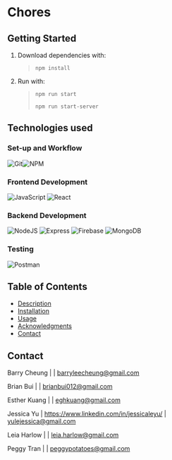 # Chores 



## Getting Started
1. Download dependencies with:

   > `npm install`

3. Run with:

   > `npm run start`
   > 
   > `npm run start-server`

## Technologies used
### **Set-up and Workflow**
![Git](https://img.shields.io/badge/git-%23F05033.svg?style=for-the-badge&logo=git&logoColor=white)![NPM](https://img.shields.io/badge/NPM-%23000000.svg?style=for-the-badge&logo=npm&logoColor=white)
### **Frontend Development**
![JavaScript](https://img.shields.io/badge/javascript-%23323330.svg?style=for-the-badge&logo=javascript&logoColor=%23F7DF1E)
![React](https://img.shields.io/badge/react-%2320232a.svg?style=for-the-badge&logo=react&logoColor=%2361DAFB)
### **Backend Development**
![NodeJS](https://img.shields.io/badge/node.js-6DA55F?style=for-the-badge&logo=node.js&logoColor=white)
![Express](https://img.shields.io/badge/express-%23039BE5.svg?style=for-the-badge&logo=Express)
![Firebase](https://img.shields.io/badge/firebase-%23039BE5.svg?style=for-the-badge&logo=firebase)
![MongoDB](https://img.shields.io/badge/mongodb-%23316192.svg?style=for-the-badge&logo=mongodb&logoColor=white)
### **Testing**
![Postman](https://img.shields.io/badge/Postman-FF6C37?style=for-the-badge&logo=postman&logoColor=white)

## Table of Contents
- [Description](#description)
- [Installation](#start)
- [Usage](#usage)
- [Acknowledgments](#acknowledgments)
- [Contact](#contact)

## Contact
Barry Cheung | | barryleecheung@gmail.com

Brian Bui |  | brianbui012@gmail.com

Esther Kuang | | eghkuang@gmail.com

Jessica Yu | https://www.linkedin.com/in/jessicaleyu/ | yulejessica@gmail.com

Leia Harlow | | leia.harlow@gmail.com

Peggy Tran | | peggypotatoes@gmail.com

